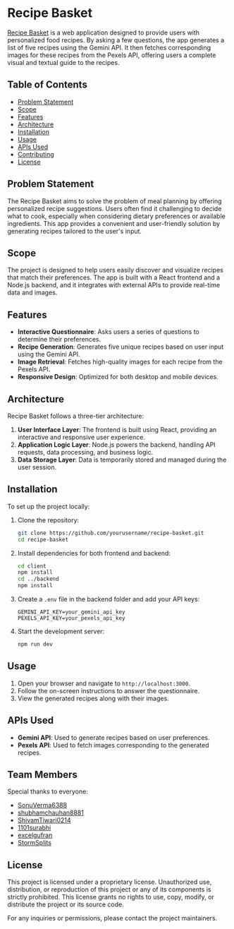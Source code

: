 # Recipe Basket

[Recipe Basket](https://therecipebasket.netlify.app/) is a web application designed to provide users with personalized food recipes. By asking a few questions, the app generates a list of five recipes using the Gemini API. It then fetches corresponding images for these recipes from the Pexels API, offering users a complete visual and textual guide to the recipes.

## Table of Contents
- [Problem Statement](#problem-statement)
- [Scope](#scope)
- [Features](#features)
- [Architecture](#architecture)
- [Installation](#installation)
- [Usage](#usage)
- [APIs Used](#apis-used)
- [Contributing](#contributing)
- [License](#license)

## Problem Statement

The Recipe Basket aims to solve the problem of meal planning by offering personalized recipe suggestions. Users often find it challenging to decide what to cook, especially when considering dietary preferences or available ingredients. This app provides a convenient and user-friendly solution by generating recipes tailored to the user's input.

## Scope

The project is designed to help users easily discover and visualize recipes that match their preferences. The app is built with a React frontend and a Node.js backend, and it integrates with external APIs to provide real-time data and images.

## Features

- **Interactive Questionnaire**: Asks users a series of questions to determine their preferences.
- **Recipe Generation**: Generates five unique recipes based on user input using the Gemini API.
- **Image Retrieval**: Fetches high-quality images for each recipe from the Pexels API.
- **Responsive Design**: Optimized for both desktop and mobile devices.

## Architecture

Recipe Basket follows a three-tier architecture:

1. **User Interface Layer**: The frontend is built using React, providing an interactive and responsive user experience.
2. **Application Logic Layer**: Node.js powers the backend, handling API requests, data processing, and business logic.
3. **Data Storage Layer**: Data is temporarily stored and managed during the user session.

## Installation

To set up the project locally:

1. Clone the repository:
   ```bash
   git clone https://github.com/yourusername/recipe-basket.git
   cd recipe-basket
   ```
2. Install dependencies for both frontend and backend:
   ```bash
   cd client
   npm install
   cd ../backend
   npm install
   ```
3. Create a `.env` file in the backend folder and add your API keys:
   ```
   GEMINI_API_KEY=your_gemini_api_key
   PEXELS_API_KEY=your_pexels_api_key
   ```
4. Start the development server:
   ```bash
   npm run dev
   ```

## Usage

1. Open your browser and navigate to `http://localhost:3000`.
2. Follow the on-screen instructions to answer the questionnaire.
3. View the generated recipes along with their images.

## APIs Used

- **Gemini API**: Used to generate recipes based on user preferences.
- **Pexels API**: Used to fetch images corresponding to the generated recipes.

## Team Members

Special thanks to everyone:
- [SonuVerma6388](https://github.com/SonuVerma6388)
- [shubhamchauhan8881](https://github.com/shubhamchauhan8881)
- [ShivamTiwari0214](https://github.com/ShivamTiwari0214)
- [1101surabhi](https://github.com/1101surabhi)
- [excelgufran](https://github.com/excelgufran)
- [StormSplits](https://github.com/StormSplits)

## License

This project is licensed under a proprietary license. Unauthorized use, distribution, or reproduction of this project or any of its components is strictly prohibited. This license grants no rights to use, copy, modify, or distribute the project or its source code.

For any inquiries or permissions, please contact the project maintainers.
